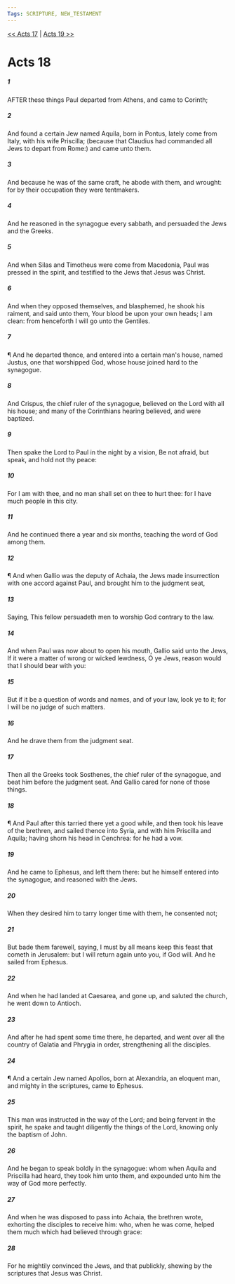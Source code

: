 ```yaml
---
Tags: SCRIPTURE, NEW_TESTAMENT
---
```


[<< Acts 17](NEW_TESTAMENT/05_Acts/Acts_17.md) | [Acts 19 >>](NEW_TESTAMENT/05_Acts/Acts_19.md)

# Acts 18

##### 1
 AFTER these things Paul departed from Athens, and came to Corinth;
##### 2
 And found a certain Jew named Aquila, born in Pontus, lately come from Italy, with his wife Priscilla; (because that Claudius had commanded all Jews to depart from Rome:) and came unto them.
##### 3
 And because he was of the same craft, he abode with them, and wrought: for by their occupation they were tentmakers.
##### 4
 And he reasoned in the synagogue every sabbath, and persuaded the Jews and the Greeks.
##### 5
 And when Silas and Timotheus were come from Macedonia, Paul was pressed in the spirit, and testified to the Jews that Jesus was Christ.
##### 6
 And when they opposed themselves, and blasphemed, he shook his raiment, and said unto them, Your blood be upon your own heads; I am clean: from henceforth I will go unto the Gentiles.
##### 7
 ¶ And he departed thence, and entered into a certain man's house, named Justus, one that worshipped God, whose house joined hard to the synagogue.
##### 8
 And Crispus, the chief ruler of the synagogue, believed on the Lord with all his house; and many of the Corinthians hearing believed, and were baptized.
##### 9
 Then spake the Lord to Paul in the night by a vision, Be not afraid, but speak, and hold not thy peace:
##### 10
 For I am with thee, and no man shall set on thee to hurt thee: for I have much people in this city.
##### 11
 And he continued there a year and six months, teaching the word of God among them.
##### 12
 ¶ And when Gallio was the deputy of Achaia, the Jews made insurrection with one accord against Paul, and brought him to the judgment seat,
##### 13
 Saying, This fellow persuadeth men to worship God contrary to the law.
##### 14
 And when Paul was now about to open his mouth, Gallio said unto the Jews, If it were a matter of wrong or wicked lewdness, O ye Jews, reason would that I should bear with you:
##### 15
 But if it be a question of words and names, and of your law, look ye to it; for I will be no judge of such matters.
##### 16
 And he drave them from the judgment seat.
##### 17
 Then all the Greeks took Sosthenes, the chief ruler of the synagogue, and beat him before the judgment seat. And Gallio cared for none of those things.
##### 18
 ¶ And Paul after this tarried there yet a good while, and then took his leave of the brethren, and sailed thence into Syria, and with him Priscilla and Aquila; having shorn his head in Cenchrea: for he had a vow.
##### 19
 And he came to Ephesus, and left them there: but he himself entered into the synagogue, and reasoned with the Jews.
##### 20
 When they desired him to tarry longer time with them, he consented not;
##### 21
 But bade them farewell, saying, I must by all means keep this feast that cometh in Jerusalem: but I will return again unto you, if God will. And he sailed from Ephesus.
##### 22
 And when he had landed at Caesarea, and gone up, and saluted the church, he went down to Antioch.
##### 23
 And after he had spent some time there, he departed, and went over all the country of Galatia and Phrygia in order, strengthening all the disciples.
##### 24
 ¶ And a certain Jew named Apollos, born at Alexandria, an eloquent man, and mighty in the scriptures, came to Ephesus.
##### 25
 This man was instructed in the way of the Lord; and being fervent in the spirit, he spake and taught diligently the things of the Lord, knowing only the baptism of John.
##### 26
 And he began to speak boldly in the synagogue: whom when Aquila and Priscilla had heard, they took him unto them, and expounded unto him the way of God more perfectly.
##### 27
 And when he was disposed to pass into Achaia, the brethren wrote, exhorting the disciples to receive him: who, when he was come, helped them much which had believed through grace:
##### 28
 For he mightily convinced the Jews, and that publickly, shewing by the scriptures that Jesus was Christ.
